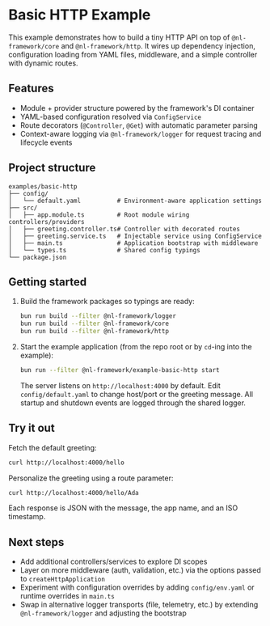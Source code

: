 # Basic HTTP Example

This example demonstrates how to build a tiny HTTP API on top of `@nl-framework/core` and `@nl-framework/http`. It wires up dependency injection, configuration loading from YAML files, middleware, and a simple controller with dynamic routes.

## Features

- Module + provider structure powered by the framework's DI container
- YAML-based configuration resolved via `ConfigService`
- Route decorators (`@Controller`, `@Get`) with automatic parameter parsing
- Context-aware logging via `@nl-framework/logger` for request tracing and lifecycle events

## Project structure

```
examples/basic-http
├── config/
│   └── default.yaml          # Environment-aware application settings
├── src/
│   ├── app.module.ts         # Root module wiring controllers/providers
│   ├── greeting.controller.ts# Controller with decorated routes
│   ├── greeting.service.ts   # Injectable service using ConfigService
│   ├── main.ts               # Application bootstrap with middleware
│   └── types.ts              # Shared config typings
└── package.json
```

## Getting started

1. Build the framework packages so typings are ready:

   ```bash
   bun run build --filter @nl-framework/logger
   bun run build --filter @nl-framework/core
   bun run build --filter @nl-framework/http
   ```

2. Start the example application (from the repo root or by `cd`-ing into the example):

   ```bash
   bun run --filter @nl-framework/example-basic-http start
   ```

   The server listens on `http://localhost:4000` by default. Edit `config/default.yaml` to change host/port or the greeting message. All startup and shutdown events are logged through the shared logger.

## Try it out

Fetch the default greeting:

```bash
curl http://localhost:4000/hello
```

Personalize the greeting using a route parameter:

```bash
curl http://localhost:4000/hello/Ada
```

Each response is JSON with the message, the app name, and an ISO timestamp.

## Next steps

- Add additional controllers/services to explore DI scopes
- Layer on more middleware (auth, validation, etc.) via the options passed to `createHttpApplication`
- Experiment with configuration overrides by adding `config/env.yaml` or runtime overrides in `main.ts`
- Swap in alternative logger transports (file, telemetry, etc.) by extending `@nl-framework/logger` and adjusting the bootstrap
